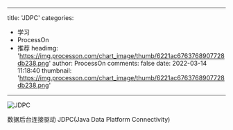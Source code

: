 
---
title: 'JDPC'
categories: 
 - 学习
 - ProcessOn
 - 推荐
headimg: 'https://img.processon.com/chart_image/thumb/6221ac6763768907728db238.png'
author: ProcessOn
comments: false
date: 2022-03-14 11:18:40
thumbnail: 'https://img.processon.com/chart_image/thumb/6221ac6763768907728db238.png'
---

<div>   
<img class="thumb" alt="JDPC" src="https://img.processon.com/chart_image/thumb/6221ac6763768907728db238.png" referrerpolicy="no-referrer">
<p>数据后台连接驱动 JDPC(Java Data Platform Connectivity)</p>  
</div>
            
